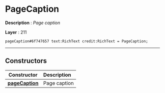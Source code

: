 # PageCaption

**Description** : *Page caption*

**Layer** : 211

```tl
pageCaption#6f747657 text:RichText credit:RichText = PageCaption;
```

---

## Constructors

| Constructor | Description |
| :---: | :--- |
| [**pageCaption**](constructor/pageCaption) | Page caption |
